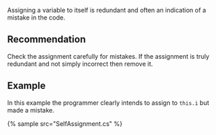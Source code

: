 Assigning a variable to itself is redundant and often an indication of a mistake in the code.


## Recommendation
Check the assignment carefully for mistakes. If the assignment is truly redundant and not simply incorrect then remove it.


## Example
In this example the programmer clearly intends to assign to `this.i` but made a mistake.

{% sample src="SelfAssignment.cs" %}
